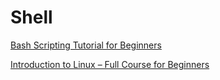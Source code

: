 # Shell

[Bash Scripting Tutorial for Beginners](https://www.youtube.com/watch?v=tK9Oc6AEnR4)

[Introduction to Linux – Full Course for Beginners](https://www.youtube.com/watch?v=sWbUDq4S6Y8)
